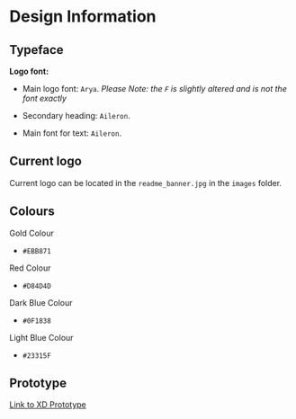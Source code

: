 # Design Information

## Typeface

**Logo font:**
- Main logo font: `Arya`.
*Please Note: the `F` is slightly altered and is not the font exactly*

- Secondary heading: `Aileron`.

- Main font for text: `Aileron`.


## Current logo 

Current logo can be located in the `readme_banner.jpg` in the `images` folder.

## Colours

Gold Colour
- `#EBB871`

Red Colour
- `#D84D4D`

Dark Blue Colour
- `#0F1838`

Light Blue Colour
- `#23315F`

## Prototype

 [Link to XD Prototype](https://xd.adobe.com/view/77a94f5d-50a2-4f31-89f1-19972e8b7ee6-22fa/?fullscreen&hints=off)